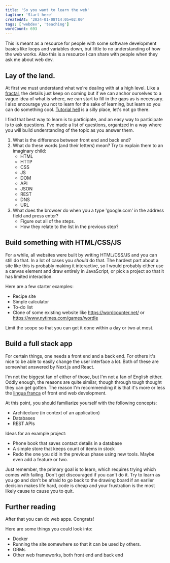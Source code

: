 ```yaml
---
title: 'So you want to learn the web'
tagline: 'Start here'
createdAt: '2024-01-08T14:05+02:00'
tags: ['webdev', 'teaching']
wordCount: 693
---
```


This is meant as a resource for people with some software development basics like
loops and variables down, but little to no understanding of how the web works.
Also this is a resource I can share with people when they ask me about web dev.

## Lay of the land.

At first we must understand what we're dealing with at a high level. Like a
[fractal](https://en.wikipedia.org/wiki/Fractal), the details just keep on coming
but if we can anchor ourselves to a vague idea of what is where, we can start to
fill in the gaps as is necessary. I also encourage you not to learn for the sake
of learning, but learn so you can do something cool.
[Tutorial hell](https://www.reddit.com/r/learnprogramming/comments/qrlx5m/what_exactly_is_tutorial_hell/)
is a silly place, let's not go there.

I find that best way to learn is to participate, and an easy way to participate
is to ask questions. I've made a list of questions, organized in a way where you will
build understanding of the topic as you answer them.

1. What is the difference between front end and back end?
2. What do these words (and their letters) mean? Try to explain them to an imaginary child:
   - HTML
   - HTTP
   - CSS
   - JS
   - DOM
   - API
   - JSON
   - REST
   - DNS
   - URL
3. What does the browser do when you a type 'google.com' in the address field and press enter?
   - Figure out all of the steps.
   - How they relate to the list in the previous step?

## Build something with HTML/CSS/JS

For a while, all websites were built by writing HTML/CSS/JS and you can still do that.
In a lot of cases you _should_ do that. The hardest part about a site like this is
probably making it interactive, so I would probably either use a canvas element
and draw entirely in JavaScript, or pick a project so that it has limited interaction.

Here are a few starter examples:

- Recipe site
- Simple calculator
- To-do list
- Clone of some existing website like https://wordcounter.net/ or https://www.nytimes.com/games/wordle

Limit the scope so that you can get it done within a day or two at most.

## Build a full stack app

For certain things, one needs a front end and a back end. For others it's nice to
be able to easily change the user interface a lot. Both of these are somewhat answered
by Next.js and React.

I'm not the biggest fan of either of those, but I'm not a fan of English either. Oddly
enough, the reasons are quite similar, though through tough thought they can get gotten.
The reason I'm recommending it is that it's more or less the [lingua franca](https://en.wikipedia.org/wiki/Lingua_franca)
of front end web development.

At this point, you should familiarize yourself with the following concepts:

- Architecture (in context of an application)
- Databases
- REST APIs

Ideas for an example project:

- Phone book that saves contact details in a database
- A simple store that keeps count of items in stock
- Redo the one you did in the previous phase using new tools. Maybe even add a feature or two.

Just remember, the primary goal is to learn, which requires trying which comes with failing.
Don't get discouraged if you can't do it. Try to learn as you go and don't be afraid to go
back to the drawing board if an earlier decision makes life hard, code is cheap and your
frustration is the most likely cause to cause you to quit.

## Further reading

After that you can do web apps. Congrats!

Here are some things you could look into:

- Docker
- Running the site somewhere so that it can be used by others.
- ORMs
- Other web frameworks, both front end and back end
